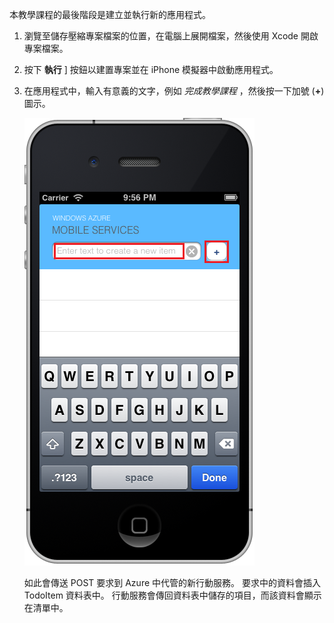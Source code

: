 


本教學課程的最後階段是建立並執行新的應用程式。

1. 瀏覽至儲存壓縮專案檔案的位置，在電腦上展開檔案，然後使用 Xcode 開啟專案檔案。

2. 按下 **執行** ] 按鈕以建置專案並在 iPhone 模擬器中啟動應用程式。

3. 在應用程式中，輸入有意義的文字，例如 _完成教學課程_ ，然後按一下加號 (**+**) 圖示。

    ![](./media/mobile-services-ios-run-app/mobile-quickstart-startup-ios.png)

    如此會傳送 POST 要求到 Azure 中代管的新行動服務。 要求中的資料會插入 TodoItem 資料表中。 行動服務會傳回資料表中儲存的項目，而該資料會顯示在清單中。

    </div>


